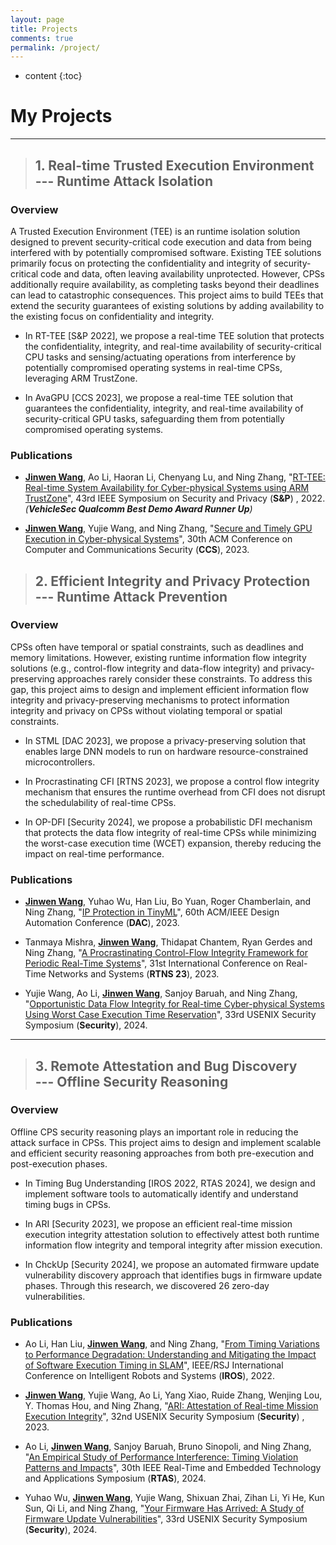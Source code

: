 ```yaml
---
layout: page
title: Projects
comments: true
permalink: /project/
---
```


* content
{:toc}

# My Projects
---

>## 1. Real-time Trusted Execution Environment <br> --- Runtime Attack Isolation
   
### Overview

A Trusted Execution Environment (TEE) is an runtime isolation solution designed to prevent security-critical code execution and data from being interfered with by potentially compromised software. Existing TEE solutions primarily focus on protecting the confidentiality and integrity of security-critical code and data, often leaving availability unprotected. However, CPSs additionally require availability, as completing tasks beyond their deadlines can lead to catastrophic consequences. This project aims to build TEEs that extend the security guarantees of existing solutions by adding availability to the existing focus on confidentiality and integrity.

* In RT-TEE [S&P 2022], we propose a real-time TEE solution that protects the confidentiality, integrity, and real-time availability of security-critical CPU tasks and sensing/actuating operations from interference by potentially compromised operating systems in real-time CPSs, leveraging ARM TrustZone.

* In AvaGPU [CCS 2023], we propose a real-time TEE solution that guarantees the confidentiality, integrity, and real-time availability of security-critical GPU tasks, safeguarding them from potentially compromised operating systems.

### Publications

* **<u>Jinwen Wang</u>**, Ao Li, Haoran Li, Chenyang Lu, and Ning Zhang, "[RT-TEE: Real-time System Availability for Cyber-physical Systems using ARM TrustZone](https://par.nsf.gov/servlets/purl/10373878)", 43rd IEEE Symposium on Security and Privacy (**S&P**) , 2022.
<br> *(**VehicleSec Qualcomm Best Demo Award Runner Up**)* 

* **<u>Jinwen Wang</u>**, Yujie Wang, and Ning Zhang, "[Secure and Timely GPU Execution in Cyber-physical Systems](https://dl.acm.org/doi/pdf/10.1145/3576915.3623197)", 30th ACM Conference on Computer and Communications Security (**CCS**), 2023.

>## 2. Efficient Integrity and Privacy Protection <br> --- Runtime Attack Prevention
   
### Overview
   
   CPSs often have temporal or spatial constraints, such as deadlines and memory limitations. However, existing runtime information flow integrity solutions (e.g., control-flow integrity and data-flow integrity) and privacy-preserving approaches rarely consider these constraints. To address this gap, this project aims to design and implement efficient information flow integrity and privacy-preserving mechanisms to protect information integrity and privacy on CPSs without violating temporal or spatial constraints.

* In STML [DAC 2023], we propose a privacy-preserving solution that enables large DNN models to run on hardware resource-constrained microcontrollers.

* In Procrastinating CFI [RTNS 2023], we propose a control flow integrity mechanism that ensures the runtime overhead from CFI does not disrupt the schedulability of real-time CPSs.

* In OP-DFI [Security 2024], we propose a probabilistic DFI mechanism that protects the data flow integrity of real-time CPSs while minimizing the worst-case execution time (WCET) expansion, thereby reducing the impact on real-time performance.

### Publications

* **<u>Jinwen Wang</u>**, Yuhao Wu, Han Liu, Bo Yuan, Roger Chamberlain, and Ning Zhang, "[IP Protection in TinyML](https://cybersecurity.seas.wustl.edu/paper/wang2023ip.pdf)", 60th ACM/IEEE Design Automation Conference (**DAC**), 2023.

* Tanmaya Mishra, **<u>Jinwen Wang</u>**, Thidapat Chantem, Ryan Gerdes and Ning Zhang, "[A Procrastinating Control-Flow Integrity Framework for Periodic Real-Time Systems](https://dl.acm.org/doi/pdf/10.1145/3575757.3575762)", 31st International Conference on Real-Time Networks and Systems (**RTNS 23**), 2023.

* Yujie Wang, Ao Li, **<u>Jinwen Wang</u>**, Sanjoy Baruah, and Ning Zhang, "[Opportunistic Data Flow Integrity for Real-time Cyber-physical Systems Using Worst Case Execution Time Reservation](https://www.usenix.org/system/files/sec23winter-prepub-485-wang-yujie.pdf)", 33rd USENIX Security Symposium (**Security**), 2024.

---
>## 3. Remote Attestation and Bug Discovery <br> --- Offline Security Reasoning


### Overview
	
Offline CPS security reasoning plays an important role in reducing the attack surface in CPSs. This project aims to design and implement scalable and efficient security reasoning approaches from both pre-execution and post-execution phases.

* In Timing Bug Understanding [IROS 2022, RTAS 2024], we design and implement software tools to automatically identify and understand timing bugs in CPSs.

* In ARI [Security 2023], we propose an efficient real-time mission execution integrity attestation solution to effectively attest both runtime information flow integrity and temporal integrity after mission execution.

* In ChckUp [Security 2024], we propose an automated firmware update vulnerability discovery approach that identifies bugs in firmware update phases. Through this research, we discovered 26 zero-day vulnerabilities.


### Publications

* Ao Li, Han Liu, **<u>Jinwen Wang</u>**, and Ning Zhang, "[From Timing Variations to Performance Degradation: Understanding and Mitigating the Impact of Software Execution Timing in SLAM](https://cybersecurity.seas.wustl.edu/paper/ao-iros22.pdf)", IEEE/RSJ International Conference on Intelligent Robots and Systems (**IROS**), 2022.

* **<u>Jinwen Wang</u>**, Yujie Wang, Ao Li, Yang Xiao, Ruide Zhang, Wenjing Lou, Y. Thomas Hou, and Ning Zhang, "[ARI: Attestation of Real-time Mission Execution Integrity](https://www.usenix.org/system/files/usenixsecurity23-wang-jinwen.pdf)", 32nd USENIX Security Symposium (**Security**) , 2023.

* Ao Li, **<u>Jinwen Wang</u>**, Sanjoy Baruah, Bruno Sinopoli, and Ning Zhang, "[An Empirical Study of Performance Interference: Timing Violation Patterns and Impacts](https://cybersecurity.seas.wustl.edu/paper/rtas24_timetrap.pdf)", 30th IEEE Real-Time and Embedded Technology and Applications Symposium (**RTAS**), 2024.

* Yuhao Wu, **<u>Jinwen Wang</u>**, Yujie Wang, Shixuan Zhai, Zihan Li, Yi He, Kun Sun, Qi Li, and Ning Zhang, "[Your Firmware Has Arrived: A Study of Firmware Update Vulnerabilities](https://www.usenix.org/system/files/usenixsecurity24-wu-yuhao.pdf)", 33rd USENIX Security Symposium (**Security**), 2024.